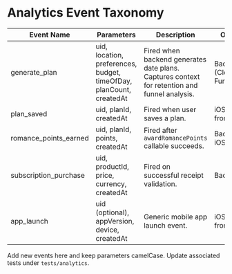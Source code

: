 # Analytics Event Taxonomy

| Event Name       | Parameters                                         | Description                                | Owner          |
|------------------|----------------------------------------------------|--------------------------------------------|----------------|
| generate_plan    | uid, location, preferences, budget, timeOfDay, planCount, createdAt | Fired when backend generates date plans. Captures context for retention and funnel analysis. | Backend (Cloud Functions) |
| plan_saved       | uid, planId, createdAt                             | Fired when user saves a plan.              | iOS frontend   |
| romance_points_earned | uid, planId, points, createdAt                 | Fired after `awardRomancePoints` callable succeeds. | Backend / iOS |
| subscription_purchase | uid, productId, price, currency, createdAt    | Fired on successful receipt validation.    | Backend        |
| app_launch       | uid (optional), appVersion, device, createdAt      | Generic mobile app launch event.           | iOS frontend   |

Add new events here and keep parameters camelCase.  Update associated tests under `tests/analytics`.
